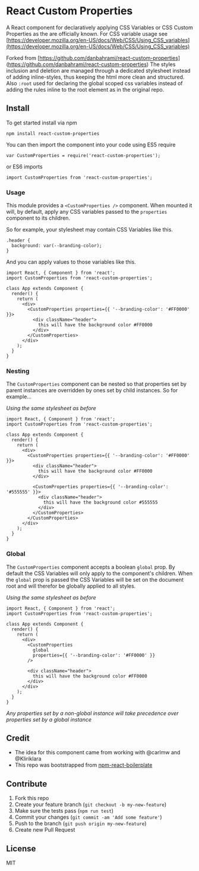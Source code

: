 # React Custom Properties

A React component for declaratively applying CSS Variables or CSS Custom Properties as the are officially known. For CSS variable usage see [https://developer.mozilla.org/en-US/docs/Web/CSS/Using_CSS_variables](https://developer.mozilla.org/en-US/docs/Web/CSS/Using_CSS_variables)

Forked from [https://github.com/danbahrami/react-custom-properties] (https://github.com/danbahrami/react-custom-properties)
The styles inclusion and deletion are managed through a dedicated stylesheet instead of adding inline-styles, thus keeping the html more clean and structured. Also `:root` used for declaring the global scoped css variables instead of adding the rules inline to the root element as in the original repo.

## Install

To get started install via npm

```
npm install react-custom-properties
```

You can then import the component into your code using ES5 require
```
var CustomProperties = require('react-custom-properties');
```

or ES6 imports
```
import CustomProperties from 'react-custom-properties';
```

### Usage
  
This module provides a `<CustomProperties />` component. When mounted it will, by default, apply any CSS variables
passed to the `properties` component to its children.

So for example, your stylesheet may contain CSS Variables like this.
```
.header {
  background: var(--branding-color);
}
```

And you can apply values to those variables like this.
```
import React, { Component } from 'react';
import CustomProperties from 'react-custom-properties';

class App extends Component {
  render() {
    return (
      <div>
        <CustomProperties properties={{ '--branding-color': '#FF0000' }}>
          <div className="header">
            this will have the background color #FF0000
          </div>
        </CustomProperties>
      </div>
    );
  }
}
```

### Nesting

The `CustomProperties` component can be nested so that properties set by parent instances are overridden by ones set by child instances. So for example...

*Using the same stylesheet as before*

```
import React, { Component } from 'react';
import CustomProperties from 'react-custom-properties';

class App extends Component {
  render() {
    return (
      <div>
        <CustomProperties properties={{ '--branding-color': '#FF0000' }}>
          <div className="header">
            this will have the background color #FF0000
          </div>
          
          <CustomProperties properties={{ '--branding-color': '#555555' }}>
            <div className="header">
              this will have the background color #555555
            </div>
          </CustomProperties>
        </CustomProperties>
      </div>
    );
  }
}
```

### Global

The `CustomProperties` component accepts a boolean `global` prop. By default the CSS Variables will only apply to the
component's children. When the `global` prop is passed the CSS Variables will be set on the document root and will
therefor be globally applied to all styles.

*Using the same stylesheet as before*

```
import React, { Component } from 'react';
import CustomProperties from 'react-custom-properties';

class App extends Component {
  render() {
    return (
      <div>
        <CustomProperties 
          global
          properties={{ '--branding-color': '#FF0000' }} 
        />

        <div className="header">
          this will have the background color #FF0000
        </div>
      </div>
    );
  }
}
```

*Any properties set by a non-global instance will take precedence over properties set by a global instance*

## Credit

- The idea for this component came from working with @carlmw and @Kliriklara
- This repo was bootstrapped from [npm-react-boilerplate](https://github.com/juliancwirko/react-npm-boilerplate)

## Contribute

1. Fork this repo
2. Create your feature branch (`git checkout -b my-new-feature`)
3. Make sure the tests pass (`npm run test`)
4. Commit your changes (`git commit -am 'Add some feature'`)
5. Push to the branch (`git push origin my-new-feature`)
6. Create new Pull Request

## License

MIT
